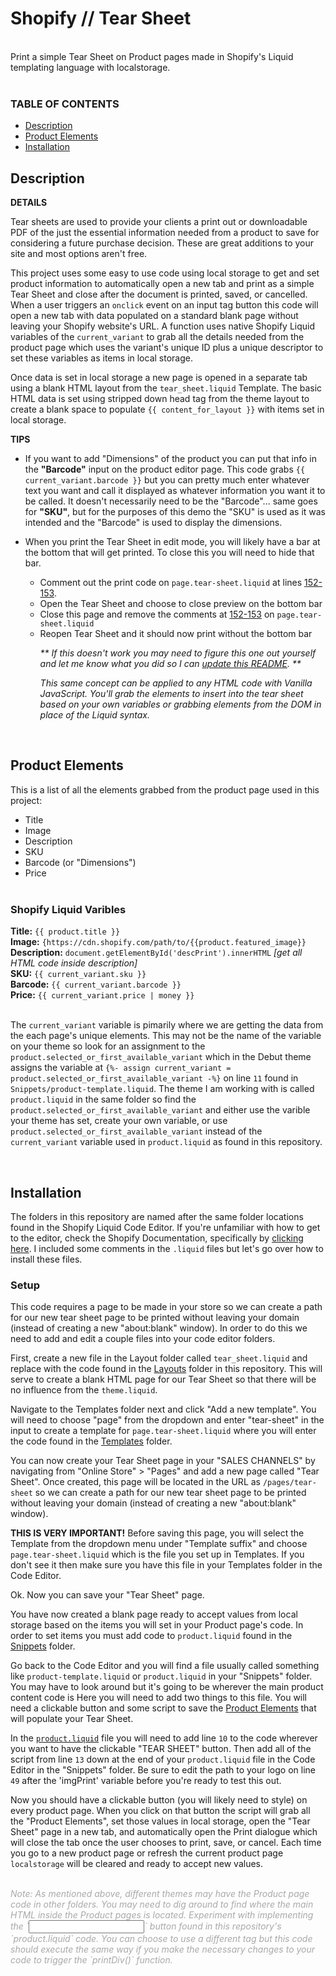 # Shopify // Tear Sheet
<br>
Print a simple Tear Sheet on Product pages made in Shopify's Liquid templating language with localstorage.
<br><br>
<h3>TABLE OF CONTENTS</h3>

- [Description](#description)<br>
- [Product&nbsp;Elements](#product-elements)<br>
- [Installation](#installation)<br>


## Description

__DETAILS__

Tear sheets are used to provide your clients a print out or downloadable PDF of the just the essential information needed from a product to save for considering a future purchase decision. These are great additions to your site and most options aren't free.

This project uses some easy to use code using local storage to get and set product information to automatically open a new tab and print as a simple Tear Sheet and close after the document is printed, saved, or cancelled. When a user triggers an `onclick` event on an input tag button this code will open a new tab with data populated on a standard blank page without leaving your Shopify website's URL. A function uses native Shopify Liquid variables of the `current_variant` to grab all the details needed from the product page which uses the variant's unique ID plus a unique descriptor to set these variables as items in local storage.

Once data is set in local storage a new page is opened in a separate tab using a blank HTML layout from the `tear_sheet.liquid` Template. The basic HTML data is set using stripped down head tag from the theme layout to create a blank space to populate `{{ content_for_layout }}` with items set in local storage.
<br>

__TIPS__

* If you want to add "Dimensions" of the product you can put that info in the __"Barcode"__ input on the product editor page. This code grabs `{{ current_variant.barcode }}` but you can pretty much enter whatever text you want and call it displayed as whatever information you want it to be called. It doesn't necessarily need to be the "Barcode"... same goes for __"SKU"__, but for the purposes of this demo the "SKU" is used as it was intended and the "Barcode" is used to display the dimensions.

* When you print the Tear Sheet in edit mode, you will likely have a bar at the bottom that will get printed. To close this you will need to hide that bar.
    - Comment out the print code on `page.tear-sheet.liquid` at lines [152-153](https://github.com/gravyhtx/shopify_product-tear-sheet/blob/main/Templates/page.tear-sheet.liquid).
    - Open the Tear Sheet and choose to close preview on the bottom bar
    - Close this page and remove the comments at [152-153](https://github.com/gravyhtx/shopify_product-tear-sheet/blob/main/Templates/page.tear-sheet.liquid) on `page.tear-sheet.liquid`
    - Reopen Tear Sheet and it should now print without the bottom bar
        <p><i>** If this doesn't work you may need to figure this one out yourself and let me know what you did so I can <a href="https://github.com/gravyhtx/shopify_product-tear-sheet/issues" target="_blank">update this README</a>. **</i></p>
        <p><i>This same concept can be applied to any HTML code with Vanilla JavaScript. You'll grab the elements to insert into the tear sheet based on your own variables or grabbing elements from the DOM in place of the Liquid syntax.</i></p>
<br>

## Product Elements

This is a list of all the elements grabbed from the product page used in this project:
- Title
- Image
- Description
- SKU
- Barcode (or "Dimensions")
- Price
<br><br>
<h3>Shopify Liquid Varibles</h3>

__Title:__ `{{ product.title }}`<br>
__Image:__ `{https://cdn.shopify.com/path/to/{{product.featured_image}}`<br>
__Description:__ `document.getElementById('descPrint').innerHTML` _[get all HTML code inside description]_<br>
__SKU:__ `{{ current_variant.sku }}`<br>
__Barcode:__ `{{ current_variant.barcode }}`<br>
__Price:__ `{{ current_variant.price | money }}`<br><br>

The `current_variant` variable is pimarily where we are getting the data from the each page's unique elements. This may not be the name of the variable on your theme so look for an assignment to the `product.selected_or_first_available_variant` which in the Debut theme assigns the variable at `{%- assign current_variant = product.selected_or_first_available_variant -%}` on line `11` found in `Snippets/product-template.liquid`. The theme I am working with is called `product.liquid` in the same folder so find the `product.selected_or_first_available_variant` and either use the varible your theme has set, create your own variable, or use `product.selected_or_first_available_variant` instead of the `current_variant` variable used in `product.liquid` as found in this repository.

<br>

## Installation

The folders in this repository are named after the same folder locations found in the Shopify Liquid Code Editor. If you're unfamiliar with how to get to the editor, check the Shopify Documentation, specifically by <a href="https://help.shopify.com/en/manual/online-store/os/using-themes/change-the-layout/theme-code" target="_blank">clicking here</a>. I included some comments in the `.liquid` files but let's go over how to install these files.


<h3>Setup</h3>

This code requires a page to be made in your store so we can create a path for our new tear sheet page to be printed without leaving your domain (instead of creating a new "about:blank" window). In order to do this we need to add and edit a couple files into your code editor folders.

First, create a new file in the Layout folder called `tear_sheet.liquid` and replace with the code found in the [Layouts](https://github.com/gravyhtx/shopify_product-tear-sheet/blob/main/Layout/tear_sheet.liquid) folder in this repository. This will serve to create a blank HTML page for our Tear Sheet so that there will be no influence from the `theme.liquid`.

Navigate to the Templates folder next and click "Add a new template". You will need to choose "page" from the dropdown and enter "tear-sheet" in the input to create a template for `page.tear-sheet.liquid` where you will enter the code found in the [Templates](https://github.com/gravyhtx/shopify_product-tear-sheet/blob/main/Templates/page.tear-sheet.liquid) folder.

You can now create your Tear Sheet page in your "SALES CHANNELS" by navigating from "Online Store" > "Pages" and add a new page called "Tear Sheet". Once created, this page will be located in the URL as `/pages/tear-sheet` so we can create a path for our new tear sheet page to be printed without leaving your domain (instead of creating a new "about:blank" window).

__THIS IS VERY IMPORTANT!__ Before saving this page, you will select the Template from the dropdown menu under "Template suffix" and choose `page.tear-sheet.liquid` which is the file you set up in Templates. If you don't see it then make sure you have this file in your Templates folder in the Code Editor.

Ok. Now you can save your "Tear Sheet" page.

You have now created a blank page ready to accept values from local storage based on the items you will set in your Product page's code. In order to set items you must add code to `product.liquid` found in the [Snippets](https://github.com/gravyhtx/shopify_product-tear-sheet/blob/main/Snippets/product.liquid) folder.

Go back to the Code Editor and you will find a file usually called something like `product-template.liquid` or `product.liquid` in your "Snippets" folder. You may have to look around but it's going to be wherever the main product content code is Here you will need to add two things to this file. You will need a clickable button and some script to save the [Product&nbsp;Elements](#product-elements) that will populate your Tear Sheet.

In the [`product.liquid`](https://github.com/gravyhtx/shopify_product-tear-sheet/blob/main/Snippets/product.liquid) file you will need to add line `10` to the code wherever you want to have the clickable "TEAR SHEET" button. Then add all of the script from line `13` down at the end of your `product.liquid` file in the Code Editor in the "Snippets" folder. Be sure to edit the path to your logo on line `49` after the 'imgPrint' variable before you're ready to test this out.

Now you should have a clickable button (you will likely need to style) on every product page. When you click on that button the script will grab all the "Product Elements", set those values in local storage, open the "Tear Sheet" page in a new tab, and automatically open the Print dialogue which will close the tab once the user chooses to print, save, or cancel. Each time you go to a new product page or refresh the current product page `localstorage` will be cleared and ready to accept new values.
<br><br>

<i style="color:darkgray">
Note: As mentioned above, different themes may have the Product page code in other folders. You may need to dig around to find where the main HTML inside the Product pages is located. Experiment with implementing the `<input>` button found in this repository's `product.liquid` code. You can choose to use a different tag but this code should execute the same way if you make the necessary changes to your code to trigger the `printDiv()` function.
</i>